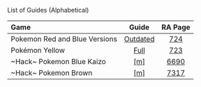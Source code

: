 List of Guides (Alphabetical) 

|Game|Guide|RA Page|
|:--|:--:|:--:|
|Pokemon Red and Blue Versions|[Outdated](Pokemon-Red-and-Blue-Versions-(Game-Boy))|[724](https://retroachievements.org/game/724)|
|Pokémon Yellow|[Full](Pok%C3%A9mon-Yellow(Game-Boy))|[723](https://retroachievements.org/game/723)|
|\~Hack\~ Pokemon Blue Kaizo |[[m]](Pokemon-Blue-Kaizo-(Hack)-(Game-Boy))|[6690](https://retroachievements.org/game/6690)|
|\~Hack\~ Pokemon Brown |[[m]](Pokemon-Brown-(Hack)-(Game-Boy))|[7317](https://retroachievements.org/game/7317)